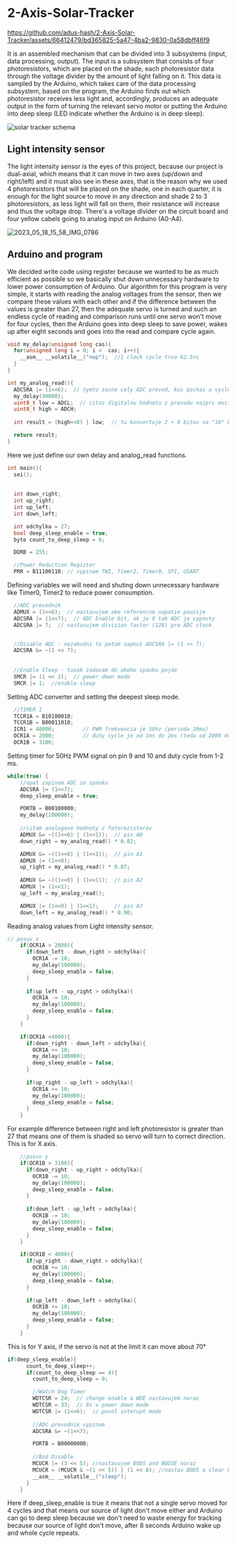 # 2-Axis-Solar-Tracker


https://github.com/adus-hash/2-Axis-Solar-Tracker/assets/66412479/bd365825-5a47-4ba2-9830-0a58dbff46f9



It is an assembled mechanism that can be divided into 3 subsystems (input, data processing, output). The input is a subsystem that consists of four photoresistors, which are placed on the shade, each photoresistor data through the voltage divider by the amount of light falling on it. This data is sampled by the Arduino, which takes care of the data processing subsystem, based on the program, the Arduino finds out which photoresistor receives less light and, accordingly, produces an adequate output in the form of turning the relevant servo motor or putting the Arduino into deep sleep (LED indicate whether the Arduino is in deep sleep).

![solar tracker schema](https://github.com/adus-hash/2-Axis-Solar-Tracker/assets/66412479/4c8fbcd3-ca6e-467b-8747-7f45ac20264b)


## Light intensity sensor
The light intensity sensor is the eyes of this project, because our project is dual-axial, which means that it can move in two axes (up/down and right/left) and it must also see in these axes, that is the reason why we used 4 photoresistors that will be placed on the shade, one in each quarter, it is enough for the light source to move in any direction and shade 2 to 3 photoresistors, as less light will fall on them, their resistance will increase and thus the voltage drop. There's a voltage divider on the circuit board and four yellow cabels going to analog input on Arduino (A0-A4).

![2023_05_18_15_58_IMG_0786](https://github.com/adus-hash/2-Axis-Solar-Tracker/assets/66412479/f38e477f-1787-47bb-829e-30a1bbff1283)

## Arduino and program
We decided write code using register because we wanted to be as much efficient as possible so we basically shut down unnecessary hardware to lower power consumption of Arduino. Our algorithm for this program is very simple, it starts with reading the analog voltages from the sensor, then we compare these values with each other and if the difference between the values is greater than 27, then the adequate servo is turned and such an endless cycle of reading and comparison runs until one servo won't move for four cycles, then the Arduino goes into deep sleep to save power, wakes up after eight seconds and goes into the read and compare cycle again. 


```C++
void my_delay(unsigned long cas){
  for(unsigned long i = 0; i <  cas; i++){
    __asm__ __volatile__("nop");  //1 clock cycle trva 62.5ns
  }
}

int my_analog_read(){
  ADCSRA |= (1<<6);  // tymto zacne cely ADC prevod, kus pockas a vysledok mas v ADCH a ADCL reg. teda 10 bit
  my_delay(90000);
  uint8_t low = ADCL;  // citas digitalnu hodnotu z prevodu najprv musim precitas low byte az potom high byte inac ti ich pri dalsom prevode nezaznamenalo
  uint8_t high = ADCH;
  
  int result = (high<<8) | low;  // tu konvertuje 2 + 8 bitov na "10" bitove cislo

  return result;
}
```

Here we just define our own delay and analog_read functions.

```C++
int main(){
  sei();
  
 
  int down_right;
  int up_right;
  int up_left;
  int down_left;

  int odchylka = 27;
  bool deep_sleep_enable = true;
  byte count_to_deep_sleep = 0;

  DDRB = 255;

  //Power Reduction Register
  PRR = B11100110; // vypinam TWI, Timer2, Timer0, SPI, USART
```
Defining variables we will need and shuting down unnecessary hardware like Timer0, Timer2 to reduce power consumption.

```C++
  //ADC prevodnik
  ADMUX = (1<<6);  // nastavujem ake referencne napatie pouzije
  ADCSRA |= (1<<7);  // ADC Enable bit, ak je 0 tak ADC je vypnuty
  ADCSRA |= 7;  // nastavujem division factor (128) pre ADC clock


  //Disable ADC - nezabudni to potom zapnut ADCSRA |= (1 << 7);
  ADCSRA &= ~(1 << 7);
 
  
  //Enable Sleep - tunak zadavam do akeho spanku pojde
  SMCR |= (1 << 2);  // power down mode
  SMCR |= 1;  //enable sleep
```

Setting ADC converter and setting the deepest sleep mode.

```C++
  //TIMER 1 
  TCCR1A = B10100010;
  TCCR1B = B00011010;
  ICR1 = 40000;         // PWM frekvencia je 50hz (perioda 20ms)
  OCR1A = 2000;         // duty cycle je od 1ms do 2ms (teda od 2000 do 4000)
  OCR1B = 3100;
```
Setting timer for 50Hz PWM signal on pin 9 and 10 and duty cycle from 1-2 ms.

```C++
while(true) {
    //opat zapinam ADC zo spanku
    ADCSRA |= (1<<7);
    deep_sleep_enable = true;

    PORTB = B00100000;
    my_delay(100000);
    
    //citam analogove hodnoty z fotorezistorov
    ADMUX &= ~((1<<0) | (1<<1));  // pin A0
    down_right = my_analog_read() * 0.82;

    ADMUX &= ~((1<<0) | (1<<1));  // pin A1
    ADMUX |= (1<<0);
    up_right = my_analog_read() * 0.87;
    
    ADMUX &= ~((1<<0) | (1<<1));  // pin A2
    ADMUX |= (1<<1);
    up_left = my_analog_read();

    ADMUX |= (1<<0) | (1<<1);     // pin A3
    down_left = my_analog_read() * 0.90;
```

Reading analog values from Light intensity sensor.

```C++
// posuv x
    if(OCR1A > 2000){
      if(down_left - down_right > odchylka){
        OCR1A -= 10;
        my_delay(100000);
        deep_sleep_enable = false;
      }
      
      if(up_left - up_right > odchylka){
        OCR1A -= 10;
        my_delay(100000);
        deep_sleep_enable = false;
      }
    }

    if(OCR1A <4000){
      if(down_right - down_left > odchylka){
        OCR1A += 10;
        my_delay(100000);
        deep_sleep_enable = false;
      }
  
      if(up_right - up_left > odchylka){
        OCR1A += 10;
        my_delay(100000);
        deep_sleep_enable = false;
      }
    }
```

For example difference between right and left photoresistor is greater than 27 that means one of them is shaded so servo will turn to correct direction. This is for X axis.

```C++
    //posuv y
    if(OCR1B > 3100){
      if(down_right - up_right > odchylka){
        OCR1B -= 10;
        my_delay(100000);
        deep_sleep_enable = false;
      }
      
      if(down_left - up_left > odchylka){
        OCR1B -= 10;
        my_delay(100000);
        deep_sleep_enable = false;
      }
    }

    if(OCR1B < 4000){
      if(up_right - down_right > odchylka){
        OCR1B += 10;
        my_delay(100000);
        deep_sleep_enable = false;
      }
  
      if(up_left - down_left > odchylka){
        OCR1B += 10;
        my_delay(100000);
        deep_sleep_enable = false;
      }
    }
```
This is for Y axis, if the servo is not at the limit it can move about 70°

```C++
if(deep_sleep_enable){
      count_to_deep_sleep++;
      if(count_to_deep_sleep == 4){
        count_to_deep_sleep = 0;

        //Watch Dog Timer
        WDTCSR = 24;  // change enable a WDE nastavujem naraz
        WDTCSR = 33;  // 8s v power down mode
        WDTCSR |= (1<<6);  // povol interupt mode
    
        //ADC prevodnik vypinam
        ADCSRA &= ~(1<<7);

        PORTB = B00000000;
        
        //Bod Disable
        MCUCR |= (3 << 5); //nastavujem BODS and BODSE naraz
        MCUCR = (MCUCR & ~(1 << 5)) | (1 << 6); //nastav BODS a clear BODSE naraz
        __asm__ __volatile__("sleep");
      }
    }
```
Here if deep_sleep_enable is true it means that not a single servo moved for 4 cycles and that means our source of light don't move either and Arduino can go to deep sleep because we don't need to waste energy for tracking because our source of light don't move, after 8 seconds Arduino wake up and whole cycle repeats.
